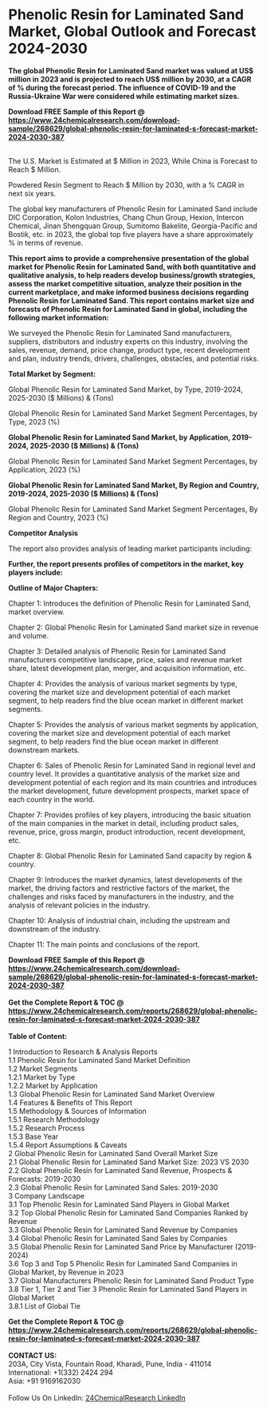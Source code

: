 <h1>Phenolic Resin for Laminated Sand Market, Global Outlook and Forecast 2024-2030</h1><p><strong>The global Phenolic Resin for Laminated Sand market was valued at US$ million in 2023 and is projected to reach US$ million by 2030, at a CAGR of % during the forecast period. The influence of COVID-19 and the Russia-Ukraine War were considered while estimating market sizes.</strong></p><p>
</p><p></p><div><b>Download FREE Sample of this Report @ 
            <a href="https://www.24chemicalresearch.com/download-sample/268629/global-phenolic-resin-for-laminated-s-forecast-market-2024-2030-387">
            https://www.24chemicalresearch.com/download-sample/268629/global-phenolic-resin-for-laminated-s-forecast-market-2024-2030-387</a></b></div><br><p>
The U.S. Market is Estimated at $ Million in 2023, While China is Forecast to Reach $ Million.</p><p>
Powdered Resin Segment to Reach $ Million by 2030, with a % CAGR in next six years.</p><p>
The global key manufacturers of Phenolic Resin for Laminated Sand include DIC Corporation, Kolon Industries, Chang Chun Group, Hexion, Intercon Chemical, Jinan Shengquan Group, Sumitomo Bakelite, Georgia-Pacific and Bostik, etc. in 2023, the global top five players have a share approximately % in terms of revenue.</p><p>
<strong>This report aims to provide a comprehensive presentation of the global market for Phenolic Resin for Laminated Sand, with both quantitative and qualitative analysis, to help readers develop business/growth strategies, assess the market competitive situation, analyze their position in the current marketplace, and make informed business decisions regarding Phenolic Resin for Laminated Sand. This report contains market size and forecasts of Phenolic Resin for Laminated Sand in global, including the following market information:</strong></p><p>
</p><p>
</p><p>We surveyed the Phenolic Resin for Laminated Sand manufacturers, suppliers, distributors and industry experts on this industry, involving the sales, revenue, demand, price change, product type, recent development and plan, industry trends, drivers, challenges, obstacles, and potential risks.</p><p>
<strong>Total Market by Segment:</strong></p><p>
Global Phenolic Resin for Laminated Sand Market, by Type, 2019-2024, 2025-2030 ($ Millions) &amp; (Tons)</p><p>
Global Phenolic Resin for Laminated Sand Market Segment Percentages, by Type, 2023 (%)</p><p>
</p><p>
</p><p><strong>Global Phenolic Resin for Laminated Sand Market, by Application, 2019-2024, 2025-2030 ($ Millions) &amp; (Tons)</strong></p><p>
Global Phenolic Resin for Laminated Sand Market Segment Percentages, by Application, 2023 (%)</p><p>
</p><p>
</p><p><strong>Global Phenolic Resin for Laminated Sand Market, By Region and Country, 2019-2024, 2025-2030 ($ Millions) &amp; (Tons)</strong></p><p>
Global Phenolic Resin for Laminated Sand Market Segment Percentages, By Region and Country, 2023 (%)</p><p>
</p><p>
</p><p><strong>Competitor Analysis</strong></p><p>
The report also provides analysis of leading market participants including:</p><p>
</p><p>
</p><p><strong>Further, the report presents profiles of competitors in the market, key players include:</strong></p><p>
</p><p>
</p><p><strong>Outline of Major Chapters:</strong></p><p>
Chapter 1: Introduces the definition of Phenolic Resin for Laminated Sand, market overview.</p><p>
Chapter 2: Global Phenolic Resin for Laminated Sand market size in revenue and volume.</p><p>
Chapter 3: Detailed analysis of Phenolic Resin for Laminated Sand manufacturers competitive landscape, price, sales and revenue market share, latest development plan, merger, and acquisition information, etc.</p><p>
Chapter 4: Provides the analysis of various market segments by type, covering the market size and development potential of each market segment, to help readers find the blue ocean market in different market segments.</p><p>
Chapter 5: Provides the analysis of various market segments by application, covering the market size and development potential of each market segment, to help readers find the blue ocean market in different downstream markets.</p><p>
Chapter 6: Sales of Phenolic Resin for Laminated Sand in regional level and country level. It provides a quantitative analysis of the market size and development potential of each region and its main countries and introduces the market development, future development prospects, market space of each country in the world.</p><p>
Chapter 7: Provides profiles of key players, introducing the basic situation of the main companies in the market in detail, including product sales, revenue, price, gross margin, product introduction, recent development, etc.</p><p>
Chapter 8: Global Phenolic Resin for Laminated Sand capacity by region &amp; country.</p><p>
Chapter 9: Introduces the market dynamics, latest developments of the market, the driving factors and restrictive factors of the market, the challenges and risks faced by manufacturers in the industry, and the analysis of relevant policies in the industry.</p><p>
Chapter 10: Analysis of industrial chain, including the upstream and downstream of the industry.</p><p>
Chapter 11: The main points and conclusions of the report.</p><div><b>Download FREE Sample of this Report @ 
            <a href="https://www.24chemicalresearch.com/download-sample/268629/global-phenolic-resin-for-laminated-s-forecast-market-2024-2030-387">
            https://www.24chemicalresearch.com/download-sample/268629/global-phenolic-resin-for-laminated-s-forecast-market-2024-2030-387</a></b></div><br><div><b>Get the Complete Report & TOC @ 
            <a href="https://www.24chemicalresearch.com/reports/268629/global-phenolic-resin-for-laminated-s-forecast-market-2024-2030-387">
            https://www.24chemicalresearch.com/reports/268629/global-phenolic-resin-for-laminated-s-forecast-market-2024-2030-387</a></b></div><br>
            <b>Table of Content:</b><p>1 Introduction to Research & Analysis Reports<br />
    1.1 Phenolic Resin for Laminated Sand Market Definition<br />
    1.2 Market Segments<br />
        1.2.1 Market by Type<br />
        1.2.2 Market by Application<br />
    1.3 Global Phenolic Resin for Laminated Sand Market Overview<br />
    1.4 Features & Benefits of This Report<br />
    1.5 Methodology & Sources of Information<br />
        1.5.1 Research Methodology<br />
        1.5.2 Research Process<br />
        1.5.3 Base Year<br />
        1.5.4 Report Assumptions & Caveats<br />
2 Global Phenolic Resin for Laminated Sand Overall Market Size<br />
    2.1 Global Phenolic Resin for Laminated Sand Market Size: 2023 VS 2030<br />
    2.2 Global Phenolic Resin for Laminated Sand Revenue, Prospects & Forecasts: 2019-2030<br />
    2.3 Global Phenolic Resin for Laminated Sand Sales: 2019-2030<br />
3 Company Landscape<br />
    3.1 Top Phenolic Resin for Laminated Sand Players in Global Market<br />
    3.2 Top Global Phenolic Resin for Laminated Sand Companies Ranked by Revenue<br />
    3.3 Global Phenolic Resin for Laminated Sand Revenue by Companies<br />
    3.4 Global Phenolic Resin for Laminated Sand Sales by Companies<br />
    3.5 Global Phenolic Resin for Laminated Sand Price by Manufacturer (2019-2024)<br />
    3.6 Top 3 and Top 5 Phenolic Resin for Laminated Sand Companies in Global Market, by Revenue in 2023<br />
    3.7 Global Manufacturers Phenolic Resin for Laminated Sand Product Type<br />
    3.8 Tier 1, Tier 2 and Tier 3 Phenolic Resin for Laminated Sand Players in Global Market<br />
        3.8.1 List of Global Tie</p><div><b>Get the Complete Report & TOC @ 
            <a href="https://www.24chemicalresearch.com/reports/268629/global-phenolic-resin-for-laminated-s-forecast-market-2024-2030-387">
            https://www.24chemicalresearch.com/reports/268629/global-phenolic-resin-for-laminated-s-forecast-market-2024-2030-387</a></b></div><br><b>CONTACT US:</b><br>
            203A, City Vista, Fountain Road, Kharadi, Pune, India - 411014<br>
            International: +1(332) 2424 294<br>
            Asia: +91 9169162030 <br><br>
            Follow Us On LinkedIn: <a href="https://www.linkedin.com/company/24chemicalresearch/">24ChemicalResearch LinkedIn</a>